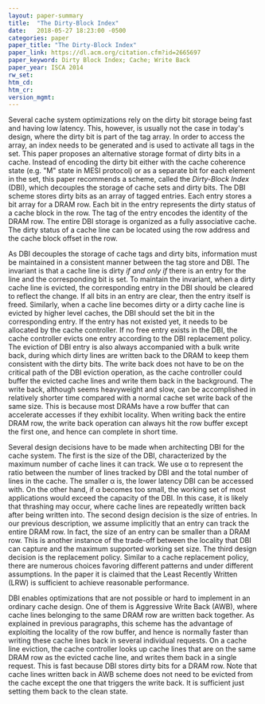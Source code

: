 ```yaml
---
layout: paper-summary
title:  "The Dirty-Block Index"
date:   2018-05-27 18:23:00 -0500
categories: paper
paper_title: "The Dirty-Block Index"
paper_link: https://dl.acm.org/citation.cfm?id=2665697
paper_keyword: Dirty Block Index; Cache; Write Back
paper_year: ISCA 2014
rw_set: 
htm_cd: 
htm_cr: 
version_mgmt: 
---
```


Several cache system optimizations rely on the dirty bit storage being fast and having 
low latency. This, however, is usually not the case in today's design, where the dirty
bit is part of the tag array. In order to access the array, an index needs to be generated
and is used to activate all tags in the set. This paper proposes an alternative storage format
of dirty bits in a cache. Instead of encoding the dirty bit either with the cache coherence 
state (e.g. "M" state in MESI protocol) or as a separate bit for each element in the set, this 
paper recommends a scheme, called the *Dirty-Block Index* (DBI), which decouples the storage of cache 
sets and dirty bits. The DBI scheme stores dirty bits as an array of tagged entries. Each entry
stores a bit array for a DRAM row. Each bit in the entry represents the dirty status of a cache block
in the row. The tag of the entry encodes the identity of the DRAM row. The entire DBI storage is 
organized as a fully associative cache. The dirty status of a cache line can be located using the 
row address and the cache block offset in the row. 

As DBI decouples the storage of cache tags and dirty bits, information must be maintained in
a consistent manner between the tag store and DBI. The invariant is that a cache line is dirty
*if and only if* there is an entry for the line and the corresponding bit is set. To maintain the 
invariant, when a dirty cache line is evicted, the corresponding entry in the DBI should be cleared
to reflect the change. If all bits in an entry are clear, then the entry itself is freed. Similarly,
when a cache line becomes dirty or a dirty cache line is evicted by higher level caches, the DBI 
should set the bit in the corresponding entry. If the entry has not existed yet, it needs to be 
allocated by the cache controller. If no free entry exists in the DBI, the cache controller evicts 
one entry according to the DBI replacement policy. The eviction of DBI entry is also always accompanied 
with a bulk write back, during which dirty lines are written back to the DRAM to keep them consistent
with the dirty bits. The write back does not have to be on the critical path of the DBI eviction operation,
as the cache controller could buffer the evicted cache lines and write them back in the background. The write 
back, although seems heavyweight and slow, can be accomplished in relatively shorter time compared with 
a normal cache set write back of the same size. This is because most DRAMs have a row buffer that can accelerate
accesses if they exhibit locality. When writing back the entire DRAM row, the write back operation can 
always hit the row buffer except the first one, and hence can complete in short time. 

Several design decisions have to be made when architecting DBI for the cache system. The first is the size of the DBI,
characterized by the maximum number of cache lines it can track. We use &alpha; to represent the ratio between the 
number of lines tracked by DBI and the total number of lines in the cache. The smaller &alpha; is, the lower latency DBI
can be accessed with. On the other hand, if &alpha; becomes too small, the working set of most applications would exceed
the capacity of the DBI. In this case, it is likely that thrashing may occur, where cache lines are repeatedly written back
after being written into. The second design decision is the size of entries. In our previous description, we assume 
implicitly that an entry can track the entire DRAM row. In fact, the size of an entry can be smaller than a DRAM row. This 
is another instance of the trade-off between the locality that DBI can capture and the maximum supported working set size.
The third design decision is the replacement policy. Similar to a cache replacement policy, there are numerous choices
favoring different patterns and under different assumptions. In the paper it is claimed that the Least Recently Written 
(LRW) is sufficient to achieve reasonable performance.

DBI enables optimizations that are not possible or hard to implement in an ordinary cache design. One of them is 
Aggressive Write Back (AWB), where cache lines belonging to the same DRAM row are written back together. As 
explained in previous paragraphs, this scheme has the advantage of exploiting the locality of the row buffer, and 
hence is normally faster than writing these cache lines back in several individual requests. On a cache line 
eviction, the cache controller looks up cache lines that are on the same DRAM row as the evicted cache line,
and writes them back in a single request. This is fast because DBI stores dirty bits for a DRAM row. Note that 
cache lines written back in AWB scheme does not need to be evicted from the cache except the one that triggers 
the write back. It is sufficient just setting them back to the clean state.
